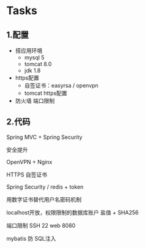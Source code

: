 # Tasks

## 1.配置

* 搭应用环境
    * mysql 5
    * tomcat 8.0
    * jdk 1.8
* https配置
    * 自签证书：easyrsa / openvpn
    * tomcat https配置
* 防火墙 端口限制

## 2.代码



Spring MVC + Spring Security

安全提升

OpenVPN + Nginx

HTTPS 自签证书

Spring Security / redis + token

用数字证书替代用户名密码机制

localhost开放，权限限制的数据库账户
盐值 + SHA256

端口限制 
SSH 22
web 8080

mybatis 防 SQL注入

















